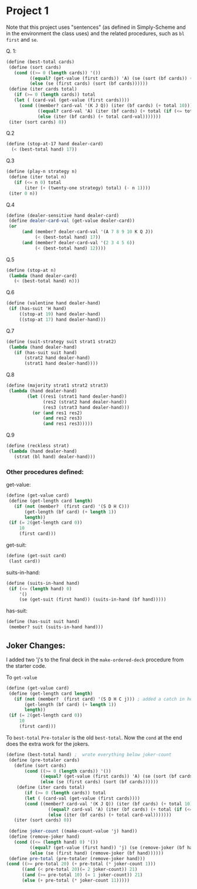 # Project 1

Note that  this project uses "sentences" (as defined in Simply-Scheme and in the environment the class uses) and the related procedures, such as `bl` `first` and `se`.

Q. 1:
 ```Scheme
(define (best-total cards)
  (define (sort cards)
    (cond ((>= 0 (length cards)) '())
          ((equal? (get-value (first cards)) 'A) (se (sort (bf cards)) (first cards)))
          (else (se (first cards) (sort (bf cards))))))
  (define (iter cards total)
    (if (>= 0 (length cards)) total
    (let ( (card-val (get-value (first cards))))
      (cond ((member? card-val '(K J Q)) (iter (bf cards) (+ total 10)))
             ((equal? card-val 'A) (iter (bf cards) (+ total (if (<= total 10) 11 1))))
             (else (iter (bf cards) (+ total card-val)))))))
  (iter (sort cards) 0))
 ```
 
 Q.2
 ```Scheme
 (define (stop-at-17 hand dealer-card)
   (< (best-total hand) 17))
 ```
 
 Q.3
 ```Scheme
 (define (play-n strategy n)
  (define (iter total n)
    (if (<= n 0) total
        (iter (+ (twenty-one strategy) total) (- n 1)))) 
  (iter 0 n))
 ```
 
 Q.4
 ```Scheme
 (define (dealer-sensitive hand dealer-card)
  (define dealer-card-val (get-value dealer-card))
  (or
       (and (member? dealer-card-val '(A 7 8 9 10 K Q J))
            (< (best-total hand) 17))
       (and (member? dealer-card-val '(2 3 4 5 6))
            (< (best-total hand) 12))))

 ```
 
 Q.5
 ```Scheme
 (define (stop-at n)
  (lambda (hand dealer-card)
    (< (best-total hand) n))) 
 ```
 
 Q.6
 ```Scheme
 (define (valentine hand dealer-hand)
  (if (has-suit 'H hand)
      ((stop-at 19) hand dealer-hand)
      ((stop-at 17) hand dealer-hand)))
 ```
 
 Q.7
 ```Scheme
 (define (suit-strategy suit strat1 strat2)
  (lambda (hand dealer-hand)
    (if (has-suit suit hand)
        (strat2 hand dealer-hand)
        (strat1 hand dealer-hand))))
 ```
 
 Q.8
 ```Scheme
 (define (majority strat1 strat2 strat3)
  (lambda (hand dealer-hand)
         (let ((res1 (strat1 hand dealer-hand))
               (res2 (strat2 hand dealer-hand))
               (res3 (strat3 hand dealer-hand)))
           (or (and res1 res2)
               (and res2 res3)
               (and res1 res3)))))
 ```
 
 Q.9
 ```Scheme
 (define (reckless strat)
  (lambda (hand dealer-hand)
    (strat (bl hand) dealer-hand)))
 ```
 
 ### Other procedures defined:
 
 get-value:
 ```Scheme
 (define (get-value card)
  (define (get-length card length)
    (if (not (member?  (first card) '(S D H C)))
        (get-length (bf card) (+ length 1))
        length))
  (if (= 2(get-length card 0))
      10
      (first card)))
 ```
 
 get-suit:
 ```Scheme
 (define (get-suit card)
  (last card))
 ```
 
 suits-in-hand:
 ```Scheme
 (define (suits-in-hand hand) 
  (if (<= (length hand) 0)
      '()
      (se (get-suit (first hand)) (suits-in-hand (bf hand)))))
 ```
 
 has-suit:
 ```Scheme
 (define (has-suit suit hand)
  (member? suit (suits-in-hand hand)))
 ```
 
 ## Joker Changes:
 
 I added two 'j's to the final deck in the `make-ordered-deck` procedure from the starter code.
 
 To `get-value`
 ```Scheme
 (define (get-value card)
  (define (get-length card length)
    (if (not (member?  (first card) '(S D H C j))) ; added a catch in here for the joker
        (get-length (bf card) (+ length 1))
        length))
  (if (= 2(get-length card 0))
      10
      (first card)))
 ```
 
 To `best-total`
 `Pre-totaler` is the old `best-total`. Now the `cond` at the end does the extra work for the jokers.
 ```Scheme
 (define (best-total hand) ;  wrote everything below joker-count
  (define (pre-totaler cards)
  	(define (sort cards)
    	(cond ((>= 0 (length cards)) '())
        	  ((equal? (get-value (first cards)) 'A) (se (sort (bf cards)) (first cards)))
        	  (else (se (first cards) (sort (bf cards))))))
 	 (define (iter cards total)
    	(if (>= 0 (length cards)) total
    	(let ( (card-val (get-value (first cards))))
      	(cond ((member? card-val '(K J Q)) (iter (bf cards) (+ total 10)))
        	     ((equal? card-val 'A) (iter (bf cards) (+ total (if (<= total 11) 10 1))))
            	 (else (iter (bf cards) (+ total card-val)))))))
  	(iter (sort cards) 0))
  
  (define joker-count ((make-count-value 'j) hand))
  (define (remove-joker hand)
    (cond ((<= (length hand) 0) '())
          ((equal? (get-value (first hand)) 'j) (se (remove-joker (bf hand))))
          (else (se (first hand) (remove-joker (bf hand))))))
  (define pre-total (pre-totaler (remove-joker hand)))
 (cond ((>= pre-total 20) (+ pre-total (* joker-count 1)))
       ((and (< pre-total 20)(= 2 joker-count)) 21)
       ((and (>= pre-total 10) (= 1 joker-count)) 21)
       (else (+ pre-total (* joker-count 11)))))
 ```